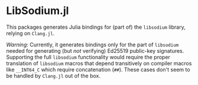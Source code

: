 # LibSodium.jl
This packages generates Julia bindings for (part of) the `libsodium` library, relying on
`Clang.jl`.

_Warning_: Currently, it generates bindings only for the part of `libsodium` needed for
generating (but _not_ verifying) Ed25519 public-key signatures. Supporting the full
`libsodium` functionality would require the proper translation of `libsodium` macros that
depend transitively on compiler macros like `__INT64_C` which require concatenation (`##`).
These cases don't seem to be handled by `Clang.jl` out of the box.
